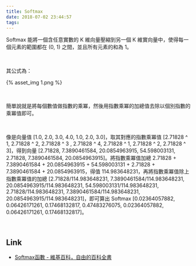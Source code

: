 ```yaml
---
title: Softmax
date: 2018-07-02 23:44:57
tags:
---
```


Softmax 能將一個含任意實數的 K 維向量壓縮到另一個 K 維實向量中，使得每一個元素的範圍都在 (0, 1) 之間，並且所有元素的和為 1。  

<!-- More -->

<br/>


其公式為：  

{% asset_img 1.png %}
 
<br/>


簡單說就是將每個數值做指數的乘冪，然後用指數乘冪的加總值去除以個別指數的乘冪值即可。  

<br/>


像是向量值 [1.0, 2.0, 3.0, 4.0, 1.0, 2.0, 3.0]，取其對應的指數乘冪值 [2.71828 ^ 1, 2.71828 ^ 2, 2.71828 ^ 3 , 2.71828 ^ 4, 2.71828 ^ 1, 2.71828 ^ 2, 2.71828 ^ 3]，得到向量 [2.71828, 7.3890461584, 20.0854963915, 54.598003131, 2.71828, 7.3890461584, 20.0854963915]。將指數乘冪值加總 2.71828 + 7.3890461584 + 20.0854963915 + 54.598003131 + 2.71828 + 7.3890461584 + 20.0854963915，得值 114.983648231，再將指數乘冪值除上指數乘冪值的加總 [2.71828/114.983648231, 7.3890461584/114.983648231, 20.0854963915/114.983648231, 54.598003131/114.983648231, 2.71828/114.983648231, 7.3890461584/114.983648231, 20.0854963915/114.983648231]，即可算出 Softmax [0.02364057882, 0.06426171261, 0.17468132817, 0.47483276075, 0.02364057882, 0.06426171261, 0.17468132817]。  

<br/>

Link
----
* [Softmax函數 - 維基百科，自由的百科全書](https://zh.wikipedia.org/wiki/Softmax%E5%87%BD%E6%95%B0)
